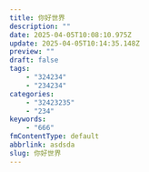 ```yaml
---
title: 你好世界
description: ""
date: 2025-04-05T10:08:10.975Z
update: 2025-04-05T10:14:35.148Z
preview: ""
draft: false
tags:
    - "324234"
    - "234234"
categories:
    - "32423235"
    - "234"
keywords:
    - "666"
fmContentType: default
abbrlink: asdsda
slug: 你好世界
---
```

## 